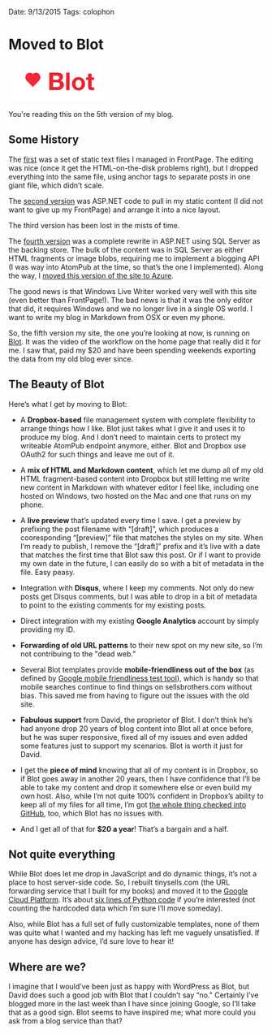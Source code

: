 Date: 9/13/2015
Tags: colophon

Moved to Blot
=============

<img src="/public/post-images/blot-logo.png" class="main-blog-image" />

You're reading this on the 5th version of my blog.

Some History
------------

The [first](</12641>) was a set of static text files I managed in FrontPage. The
editing was nice (once it get the HTML-on-the-disk problems right), but I
dropped everything into the same file, using anchor tags to separate posts in
one giant file, which didn’t scale.

The [second version](</12642>) was ASP.NET code to pull in my static content (I
did not want to give up my FrontPage) and arrange it into a nice layout.

The third version has been lost in the mists of time.

The [fourth version](</12670>) was a complete rewrite in ASP.NET using SQL
Server as the backing store. The bulk of the content was in SQL Server as either
HTML fragments or image blobs, requiring me to implement a blogging API (I was
way into AtomPub at the time, so that’s the one I implemented). Along the way, I
[moved this version of the site to Azure](</12731>).

The good news is that Windows Live Writer worked very well with this site (even
better than FrontPage!). The bad news is that it was the only editor that did,
it requires Windows and we no longer live in a single OS world. I want to write my
blog in Markdown from OSX or even my phone.

So, the fifth version my site, the one you’re looking at now, is running on
[Blot](<http://blot.im>). It was the video of the workflow on the home page that
really did it for me. I saw that, paid my $20 and have been spending weekends
exporting the data from my old blog ever since.

The Beauty of Blot
------------------

Here’s what I get by moving to Blot:

-   A **Dropbox-based** file management system with complete flexibility to
    arrange things how I like. Blot just takes what I give it and uses it to
    produce my blog. And I don’t need to maintain certs to protect my writeable
    AtomPub endpoint anymore, either. Blot and Dropbox use OAuth2 for such
    things and leave me out of it.

-   A **mix of HTML and Markdown content**, which let me dump all of my old HTML
    fragment-based content into Dropbox but still letting me write new content
    in Markdown with whatever editor I feel like, including one hosted on
    Windows, two hosted on the Mac and one that runs on my phone.

-   A **live preview** that’s updated every time I save. I get a preview by
    prefixing the post filename with “[draft]”, which produces a cooresponding
    “[preview]” file that matches the styles on my site. When I’m ready to
    publish, I remove the “[draft]” prefix and it’s live with a date that
    matches the first time that Blot saw this post. Or if I want to provide my
    own date in the future, I can easily do so with a bit of metadata in the
    file. Easy peasy.

-   Integration with **Disqus**, where I keep my comments. Not only do new posts
    get Disqus comments, but I was able to drop in a bit of metadata to point to
    the existing comments for my existing posts.

-   Direct integration with my existing **Google Analytics** account by simply
    providing my ID.

-   **Forwarding of old URL patterns** to their new spot on my new site, so I’m
    not contribuing to the "dead web."

-   Several Blot templates provide **mobile-friendliness out of the box** (as
    defined by [Google mobile friendliness test
    tool](<https://www.google.com/webmasters/tools/mobile-friendly/>)), which is
    handy so that mobile searches continue to find things on sellsbrothers.com
    without bias. This saved me from having to figure out the issues with the
    old site.

-   **Fabulous support** from David, the proprietor of Blot. I don’t think he’s
    had anyone drop 20 years of blog content into Blot all at once before, but
    he was super responsive, fixed all of my issues and even added some features
    just to support my scenarios. Blot is worth it just for David.

-   I get the **piece of mind** knowing that all of my content is in Dropbox, so
    if Blot goes away in another 20 years, then I have confidence that I’ll be
    able to take my content and drop it somewhere else or even build my own
    host. Also, while I’m not quite 100% confident in Dropbox’s ability to keep
    all of my files for all time, I’m got [the whole thing checked into
    GitHub](<https://github.com/csells/sb-blot>), too, which Blot has no issues
    with.

-   And I get all of that for **$20 a year**! That’s a bargain and a half.

Not quite everything
--------------------

While Blot does let me drop in JavaScript and do dynamic things, it’s not a
place to host server-side code. So, I rebuilt tinysells.com (the URL forwarding
service that I built for my books) and moved it to the [Google Cloud
Platform](<http://cloud.google.com>). It’s about [six lines of Python
code](<https://github.com/csells/tinysells/blob/master/tinysells.py>) if you’re
interested (not counting the hardcoded data which I’m sure I’ll move someday).

Also, while Blot has a full set of fully customizable templates, none of them
was quite what I wanted and my hacking has left me vaguely unsatisfied. If
anyone has design advice, I’d sure love to hear it!

Where are we?
-------------

I imagine that I would’ve been just as happy with WordPress as Blot, but David
does such a good job with Blot that I couldn’t say “no." Certainly I’ve blogged
more in the last week than I have since joining Google, so I’ll take that as a
good sign. Blot seems to have inspired me; what more could you ask from a blog
service than that?
